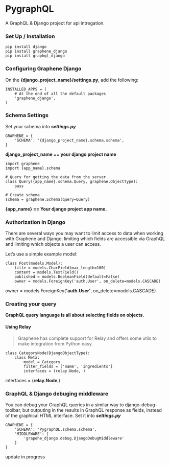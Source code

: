 # PygraphQL
A GraphQL & Django project for api intregation.
### Set Up / Installation
```
pip install django 
pip install graphene_django
pip install graphql_django
```
### Configuring Graphene Django

On the **{django_project_name}/settings.py**, add the following:
```
INSTALLED_APPS = (
    # At the end of all the default packages
    'graphene_django',
)
```
### Schema Settings
Set your schema into **_settings.py_**
```
GRAPHENE = {
    'SCHEMA': '{django_project_name}.schema.schema',
}
```
**django_project_name == your django project name**
```
import graphene
import {app_name}.schema

# Query for getting the data from the server.
class Query({app_name}.schema.Query, graphene.ObjectType):
    pass

# Create schema
schema = graphene.Schema(query=Query)
```
**{app_name} == Your django project app name.**

### Authorization in Django
There are several ways you may want to limit access to data when working with Graphene and Django: 
limiting which fields are accessible via GraphQL and limiting which objects a user can access.

Let’s use a simple example model:
```
class Post(models.Model):
    title = models.CharField(max_length=100)
    content = models.TextField()
    published = models.BooleanField(default=False)
    owner = models.ForeignKey('auth.User', on_delete=models.CASCADE)

```
owner = models.ForeignKey(**'auth.User'**, on_delete=models.CASCADE)

### Creating your query
**GraphQL query language is all about selecting fields on objects.**

#### Using Relay
>Graphene has complete support for Relay and offers some utils to make integration from Python easy.

```.env
class CategoryNode(DjangoObjectType):
    class Meta:
        model = Category
        filter_fields = ['name', 'ingredients']
        interfaces = (relay.Node, )
```
interfaces = (**relay.Node**,)

### GraphQL & Django debuging middleware

You can debug your GraphQL queries in a similar way to django-debug-toolbar, but outputing in the results in 
GraphQL response as fields, instead of the graphical HTML interface.
Set it into **_settings.py_**
```.env
GRAPHENE = {
    'SCHEMA': 'PygraphQL.schema.schema',
    'MIDDLEWARE': [
        'grapehe_django.debug.DjangoDebugMiddleware'
    ]
}
```
update in progress

